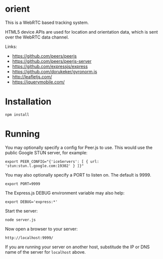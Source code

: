 # orient

This is a WebRTC based tracking system.

HTML5 device APIs are used for location and orientation data, which is sent over the WebRTC data channel.

Links:

- https://github.com/peers/peerjs
- https://github.com/peers/peerjs-server
- https://github.com/expressjs/express
- https://github.com/dorukeker/gyronorm.js
- http://leafletjs.com/
- https://jquerymobile.com/

# Installation

    npm install

# Running

You may optionally specify a config for Peer.js to use. This would use the public Google STUN server, for example:

    export PEER_CONFIG="{'iceServers': [ { url: 'stun:stun.l.google.com:19302' } ]}"

You may also optionally specify a PORT to listen on. The default is 9999.

    export PORT=9999

The Express.js DEBUG environment variable may also help:

    export DEBUG='express:*'

Start the server:

    node server.js

Now open a browser to your server:

    http://localhost:9999/

If you are running your server on another host, substitude the IP or DNS name of the server for `localhost` above.

